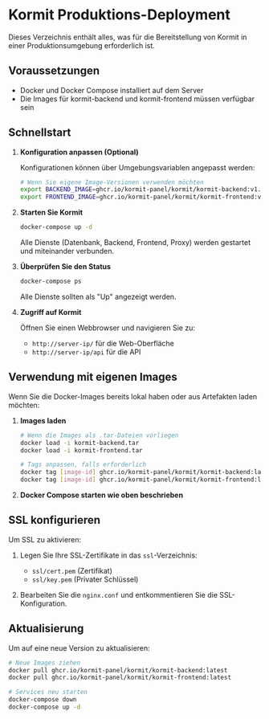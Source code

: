 # Kormit Produktions-Deployment

Dieses Verzeichnis enthält alles, was für die Bereitstellung von Kormit in einer Produktionsumgebung erforderlich ist.

## Voraussetzungen

- Docker und Docker Compose installiert auf dem Server
- Die Images für kormit-backend und kormit-frontend müssen verfügbar sein

## Schnellstart

1. **Konfiguration anpassen (Optional)**

   Konfigurationen können über Umgebungsvariablen angepasst werden:

   ```bash
   # Wenn Sie eigene Image-Versionen verwenden möchten
   export BACKEND_IMAGE=ghcr.io/kormit-panel/kormit/kormit-backend:v1.0.0
   export FRONTEND_IMAGE=ghcr.io/kormit-panel/kormit/kormit-frontend:v1.0.0
   ```

2. **Starten Sie Kormit**

   ```bash
   docker-compose up -d
   ```

   Alle Dienste (Datenbank, Backend, Frontend, Proxy) werden gestartet und miteinander verbunden.

3. **Überprüfen Sie den Status**

   ```bash
   docker-compose ps
   ```

   Alle Dienste sollten als "Up" angezeigt werden.

4. **Zugriff auf Kormit**

   Öffnen Sie einen Webbrowser und navigieren Sie zu:
   - `http://server-ip/` für die Web-Oberfläche
   - `http://server-ip/api` für die API

## Verwendung mit eigenen Images

Wenn Sie die Docker-Images bereits lokal haben oder aus Artefakten laden möchten:

1. **Images laden**

   ```bash
   # Wenn die Images als .tar-Dateien vorliegen
   docker load -i kormit-backend.tar
   docker load -i kormit-frontend.tar
   
   # Tags anpassen, falls erforderlich
   docker tag [image-id] ghcr.io/kormit-panel/kormit/kormit-backend:latest
   docker tag [image-id] ghcr.io/kormit-panel/kormit/kormit-frontend:latest
   ```

2. **Docker Compose starten wie oben beschrieben**

## SSL konfigurieren

Um SSL zu aktivieren:

1. Legen Sie Ihre SSL-Zertifikate in das `ssl`-Verzeichnis:
   - `ssl/cert.pem` (Zertifikat)
   - `ssl/key.pem` (Privater Schlüssel)

2. Bearbeiten Sie die `nginx.conf` und entkommentieren Sie die SSL-Konfiguration.

## Aktualisierung

Um auf eine neue Version zu aktualisieren:

```bash
# Neue Images ziehen
docker pull ghcr.io/kormit-panel/kormit/kormit-backend:latest
docker pull ghcr.io/kormit-panel/kormit/kormit-frontend:latest

# Services neu starten
docker-compose down
docker-compose up -d
``` 